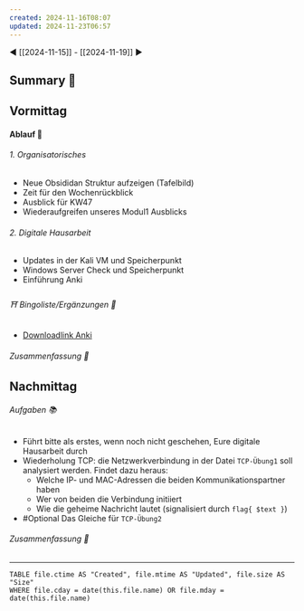 ```yaml
---
created: 2024-11-16T08:07
updated: 2024-11-23T06:57
---
```

◀ [[2024-11-15]] - [[2024-11-19]] ▶
## Summary 🦚
## Vormittag
#### Ablauf 🧭
###### 1. Organisatorisches
* Neue Obsididan Struktur aufzeigen (Tafelbild)
* Zeit für den Wochenrückblick
* Ausblick für KW47
*  Wiederaufgreifen unseres Modul1 Ausblicks
###### 2. Digitale Hausarbeit
* Updates in der Kali VM und Speicherpunkt
* Windows Server Check und Speicherpunkt
* Einführung Anki
###### ⛩ Bingoliste/Ergänzungen 🐾
* [Downloadlink Anki](https://apps.ankiweb.net/)
###### Zusammenfassung 🦚 

## Nachmittag
###### Aufgaben 📚
* Führt bitte als erstes, wenn noch nicht geschehen, Eure digitale Hausarbeit durch
* Wiederholung TCP: die Netzwerkverbindung in der Datei `TCP-Übung1`  soll analysiert werden. Findet dazu heraus:
	* Welche IP- und MAC-Adressen die beiden Kommunikationspartner haben
	* Wer von beiden die Verbindung initiiert
	* Wie die geheime Nachricht lautet (signalisiert durch `flag{ $text }`)
* #Optional Das Gleiche für `TCP-Übung2`
###### Zusammenfassung 🦚 

---
```dataview
TABLE file.ctime AS "Created", file.mtime AS "Updated", file.size AS "Size" 
WHERE file.cday = date(this.file.name) OR file.mday = date(this.file.name) 
```